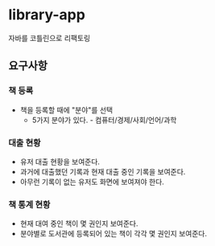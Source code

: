 # library-app
 자바를 코틀린으로 리팩토링

## 요구사항

### 책 등록 
- 책을 등록할 때에 "분야"를 선택
  - 5가지 분야가 있다. - 컴퓨터/경제/사회/언어/과학

### 대출 현황
- 유저 대출 현황을 보여준다.
- 과거에 대출했던 기록과 현재 대출 중인 기록을 보여준다.
- 아무런 기록이 없는 유저도 화면에 보여져야 한다.

### 책 통계 현황
- 현재 대여 중인 책이 몇 권인지 보여준다.
- 분야별로 도서관에 등록되어 있는 책이 각각 몇 권인지 보여준다.
